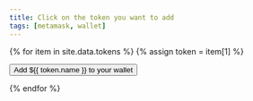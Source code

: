 ```yaml
---
title: Click on the token you want to add
tags: [metamask, wallet]
---
```


{% for item in site.data.tokens %}
{% assign token = item[1] %}

<div class="buttonWrapper">
    <button class="add{{token.name}}" type="button">Add
            <span>${{ token.name }}</span> to your
            <span>wallet</span>
        </button>
</div>
<script>
        document.querySelector('.add{{ token.name }}').addEventListener('click', (e) => {
            e.preventDefault();
            if (!window.ethereum) {
                alert('No Wallet found.');
                return;
            }

            window.ethereum.request({
                method: 'wallet_addEthereumChain',
                params: [{
                    "chainId": "0x64",
                    "chainName": "xDai",
                    "rpcUrls": ["https://rpc.xdaichain.com"],
                    "nativeCurrency": {
                        "name": "xDai Chain xDai",
                        "symbol": "xDai",
                        "decimals": 18,
                    },
                    "blockExplorerUrls": ["https://blockscout.com/poa/xdai"]
                }, ],
                id: 1,
            }, console.log);

            window.ethereum.request({
                method: 'wallet_watchAsset',
                params: {
                    type: 'ERC20',
                    options: {
                        address: '{{ token.contract }}',
                        symbol: '{{ token.name }}',
                        decimals: 18,
                        image: '{{ token.image}}',
                    }
                },
            }, console.log);
        });

</script>

{% endfor %}

